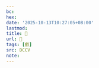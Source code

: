 ```yaml
---
bc:
hex:
date: '2025-10-13T10:27:05+08:00'
lastmod:
title: 􃫑
url: 􃫑
tags: [叡]
src: DCCV
note:
---
```

